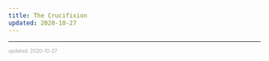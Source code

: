 ```yaml
---
title: The Crucifixion
updated: 2020-10-27
---
```


---

<sup><sub><font color="#a6a6a6">updated: 2020-10-27</font></sub></sup>
